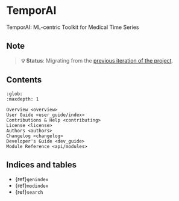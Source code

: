 # TemporAI

TemporAI: ML-centric Toolkit for Medical Time Series


## Note

> **💡 Status**: Migrating from the [previous iteration of the project](https://github.com/vanderschaarlab/clairvoyance2).



## Contents

```{toctree}
:glob:
:maxdepth: 1

Overview <overview>
User Guide <user_guide/index>
Contributions & Help <contributing>
License <license>
Authors <authors>
Changelog <changelog>
Developer's Guide <dev_guide>
Module Reference <api/modules>
```

## Indices and tables

* {ref}`genindex`
* {ref}`modindex`
* {ref}`search`

[Sphinx]: http://www.sphinx-doc.org/
[Markdown]: https://daringfireball.net/projects/markdown/
[reStructuredText]: http://www.sphinx-doc.org/en/master/usage/restructuredtext/basics.html
[MyST]: https://myst-parser.readthedocs.io/en/latest/
